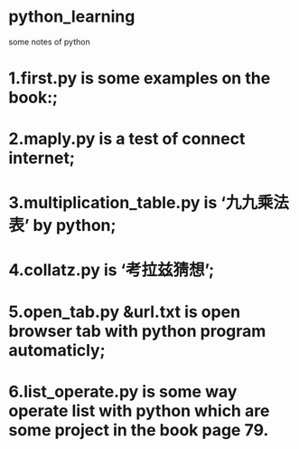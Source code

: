 # python_learning
some notes of python
# 1.first.py is some examples on the book:<AUTOMATE THE BORING STUFF WITH PYTHON>;
# 2.maply.py is a test of connect internet;
# 3.multiplication_table.py is ‘九九乘法表’ by python;
# 4.collatz.py is ‘考拉兹猜想’;
# 5.open_tab.py &url.txt is open browser tab with python program automaticly;
# 6.list_operate.py is some way operate list with python which are some project in the book page 79.

  
